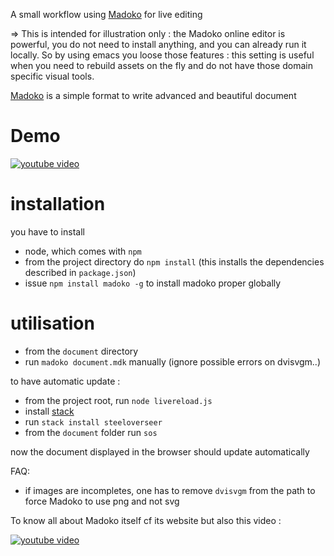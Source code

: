 
A small workflow using [Madoko](https://www.madoko.net/)  for live editing

=> This is intended for illustration only : the Madoko online editor is powerful, you do not need to install anything, and you can already run it locally.
So by using emacs you loose those features : this setting is useful when you need to rebuild assets on the fly and do not have those domain specific visual tools.


 
[Madoko](https://www.madoko.net/) is a simple format to write advanced and beautiful document

Demo
====

[![youtube video](https://img.youtube.com/vi/OLceqXS6czs/0.jpg)](https://www.youtube.com/watch?v=OLceqXS6czs)


installation
==============

you have to install 

- node, which comes with `npm`
- from the project directory do `npm install` (this installs the dependencies described in `package.json`)
- issue `npm install madoko -g` to install madoko proper globally


utilisation
============


- from the `document` directory 
- run `madoko document.mdk` manually (ignore possible errors on dvisvgm..)


to have automatic update :
- from the project root, run `node livereload.js`
- install [stack](https://docs.haskellstack.org/en/stable/README/)
- run `stack install steeloverseer`
- from the `document` folder run `sos`

now the document displayed in the browser should update automatically


FAQ:
- if images are incompletes, one has to remove `dvisvgm` from the path to force Madoko to use png and not svg


To know all about Madoko itself cf its website but also this video :

[![youtube video](https://img.youtube.com/vi/Aa-ustkfU4Y/0.jpg)](https://www.youtube.com/watch?v=Aa-ustkfU4Y)
